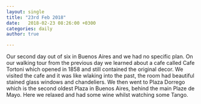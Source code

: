 ```yaml
---
layout: single
title: "23rd Feb 2018"
date:   2018-02-23 08:26:00 +0300
categories: daily
author: true

---
```


Our second day out of six in Buenos Aires and we had no specific plan. On our walking tour from the previous day we learned about a cafe called Cafe Tortoni which opened in 1858 and still contained the original decor. We visited the cafe and it was like wlaking into the past, the room had beautiful stained glass windows and chandeliers. We then went to Plaza Dorrego which is the second oldest Plaza in Buenos Aires, behind the main Plaze de Mayo. Here we relaxed and had some wine whilst watching some Tango. 
